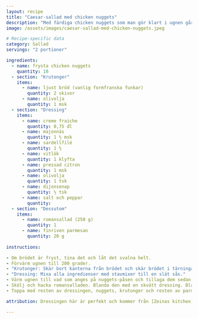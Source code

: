 ```yaml
---
layout: recipe
title: "Caesar-sallad med chicken nuggets"
description: "Med färdiga chicken nuggets som man gör klart i ugnen går det snabbt och lätt att få till en jättegod caesar-sallad! "
image: /assets/images/caesar-sallad-med-chicken-nuggets.jpeg

# Recipe-specific data
category: Sallad
servings: "2 portioner"

ingredients:
  - name: frysta chicken nuggets
    quantity: 10
  - section: "Krutonger"
    items:
      - name: ljust bröd (vanlig formfranska funkar)
        quantity: 2 skivor
      - name: olivolja
        quantity: 1 msk
  - section: "Dressing"
    items:
      - name: creme fraiche
        quantity: 0,75 dl
      - name: majonnäs
        quantity: 1 ½ msk
      - name: sardellfilé
        quantity: 1 ½
      - name: vitlök
        quantity: 1 klyfta
      - name: pressad citron
        quantity: 1 msk
      - name: olivolja
        quantity: 1 tsk
      - name: dijonsenap
        quantity: ½ tsk
      - name: salt och peppar
        quantity:
  - section: "Dessutom"
    items:
      - name: romansallad (250 g)
        quantity: 1
      - name: finriven parmesan
        quantity: 20 g
        
instructions:

- Om brödet är fryst, tina det och låt det svalna helt.
- Förvärm ugnen till 200 grader.
- "Krutonger: Skär bort kanterna från brödet och skär brödet i tärningar. Sprid ut på en plåt med bakplåtspapper. Droppa över olivoljan. Kör i ugnen i ca 5-10 minuter, håll koll så det inte bränns."
- "Dressing: Mixa alla ingredienser med stavmixer till en slät sås."
- Värm ugnen till vad som anges på nuggets-påsen och tillaga dem sedan i ugnen enligt den instruktionen. När de är klara, skär dem i halvor.
- Skölj och hacka romansalladen. Blanda den med en skvätt dressing. Blanda sedan i det mesta av parmesanen. Fördela detta på två tallrikar.
- Toppa med resten av dressingen, nuggets, krutonger och resten av parmesanen.

attribution: Dressingen här är perfekt och kommer från [Zeinas kitchen](https://zeinaskitchen.se/ceasarsallad/)

---
```

